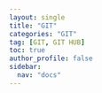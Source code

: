 ```yaml
---
layout: single
title: "GIT"
categories: "GIT"
tag: [GIT, GIT HUB]
toc: true
author_profile: false
sidebar:
  nav: "docs"
---
```





